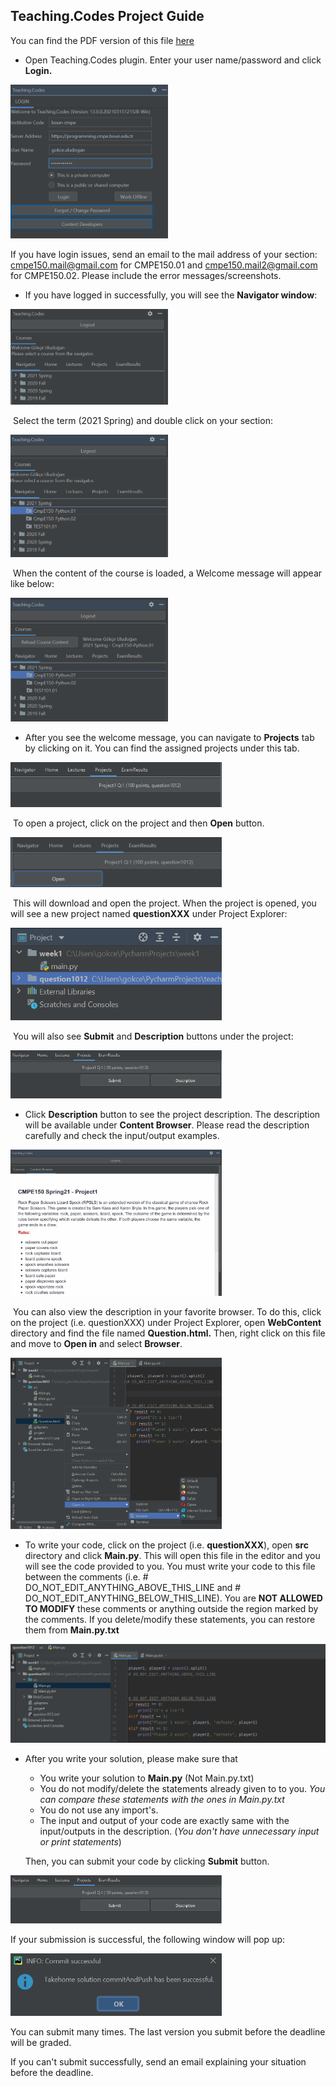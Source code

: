 ## Teaching.Codes Project Guide

You can find the PDF version of this file [here](Teaching.CodesProjectGuide.pdf)

- Open Teaching.Codes plugin. Enter your user name/password and click **Login.**

<img src="figures/project-guide/1618485979513.png" alt="1618485979513" style="50%" width="50%" />

If you have login issues, send an email to the mail address of your section: cmpe150.mail@gmail.com for CMPE150.01 and cmpe150.mail2@gmail.com for CMPE150.02. Please include the error messages/screenshots. 

- If you have logged in successfully, you will see the **Navigator window**:

<img src="figures/project-guide/1618486104949.png" alt="1618486104949" width="50%" />

​		Select the term (2021 Spring) and double click on your section:

<img src="figures/project-guide/1618486398394.png" alt="1618486398394" width="50%"/>

​		When the content of the course is loaded, a Welcome message will appear like below: 

<img src="figures/project-guide/1618486497781.png" alt="1618486497781" width="50%" />

- After you see the welcome message, you can navigate to **Projects** tab by clicking on it. You can find the assigned projects under this tab. 

<img src="figures/project-guide/1618486752521.png" alt="1618486752521" width="67%" />

​		To open a project, click on the project and then **Open** button.

<img src="figures/project-guide/1618486890025.png" width="67%" />

​		This will download and open the project. When the project is opened, you will see a new project named **questionXXX** under Project Explorer: 

<img src="figures/project-guide/1618487934948.png" alt="1618487934948" width="67%"/>

​	You will also see **Submit** and **Description** buttons under the project:

<img src="figures/project-guide/1618487098652.png" alt="1618487098652" width="67%" />

- Click **Description** button to see the project description. The description will be available under **Content Browser**. Please read the description carefully and check the input/output examples. 

<img src="figures/project-guide/1618487165943.png" alt="1618487165943" width="67%" />

​		You can also view the description in your favorite browser. To do this, click on the project (i.e. questionXXX) under Project Explorer, open **WebContent** directory and find the file named **Question.html.**  Then, right click on this file and move to **Open in** and select **Browser**.  

<img src="figures/project-guide/1618487273664.png" alt="1618487273664" width="67%" />

- To write your code, click on the project (i.e. **questionXXX**), open **src** directory and click **Main.py**. This will open this file in the editor and you will see the code provided to you. You must write your code to this file between the comments (i.e. # DO_NOT_EDIT_ANYTHING_ABOVE_THIS_LINE and # DO_NOT_EDIT_ANYTHING_BELOW_THIS_LINE). You are **NOT ALLOWED TO MODIFY** these comments or anything outside the region marked by the comments. If you delete/modify these statements, you can restore them from **Main.py.txt**

<img src="figures/project-guide/1618487070207.png" alt="1618487070207" />

- After you write your solution, please make sure that 

  - You write your solution to **Main.py** (Not Main.py.txt)
  - You do not modify/delete the statements already given to to you. *You can compare these statements with the ones in Main.py.txt* 
  - You do not use any import's.
  - The input and output of your code are exactly same with the input/outputs in the description. (*You don't have unnecessary input or print statements*)

  Then, you can submit your code by clicking **Submit** button. 

<img src="figures/project-guide/1618487098652.png" alt="1618487098652" width="67%" />

  If your submission is successful, the following window will pop up: 

<img src="figures/project-guide/1618487440503.png" alt="1618487440503" width="67%" />

  You can submit many times. The last version you submit before the deadline will be graded. 

  If you can't submit successfully, send an email explaining your situation before the deadline. 
